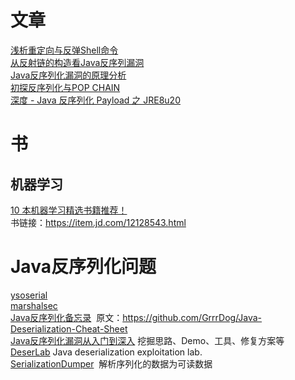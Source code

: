 # 文章
[浅析重定向与反弹Shell命令](http://www.freebuf.com/articles/system/153986.html)  
[从反射链的构造看Java反序列漏洞](http://www.freebuf.com/news/150872.html)  
[Java反序列化漏洞的原理分析](http://www.freebuf.com/vuls/170344.html)  
[初探反序列化与POP CHAIN](http://www.freebuf.com/column/154530.html)  
[深度 - Java 反序列化 Payload 之 JRE8u20](https://paper.seebug.org/456/)


# 书
## 机器学习
[10 本机器学习精选书籍推荐！](https://zhuanlan.zhihu.com/p/28115739)  
书链接：https://item.jd.com/12128543.html


# Java反序列化问题
[ysoserial](https://github.com/frohoff/ysoserial/)  
[marshalsec](https://github.com/frohoff/marshalsec)  
[Java反序列化备忘录](https://xz.aliyun.com/t/2042)  原文：https://github.com/GrrrDog/Java-Deserialization-Cheat-Sheet  
[Java反序列化漏洞从入门到深入](https://xz.aliyun.com/t/2041) 挖掘思路、Demo、工具、修复方案等  
[DeserLab](https://github.com/NickstaDB/DeserLab) Java deserialization exploitation lab.  
[SerializationDumper](https://github.com/NickstaDB/SerializationDumper)  解析序列化的数据为可读数据  

